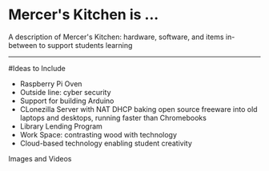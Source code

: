 # Mercer's Kitchen is ...
A description of Mercer's Kitchen: hardware, software, and items in-between to support students learning

---

#Ideas to Include
- Raspberry Pi Oven
- Outside line: cyber security
- Support for building Arduino
- CLonezilla Server with NAT DHCP baking open source freeware into old laptops and desktops, running faster than Chromebooks
- Library Lending Program
- Work Space: contrasting wood with technology
- Cloud-based technology enabling student creativity

Images and Videos
